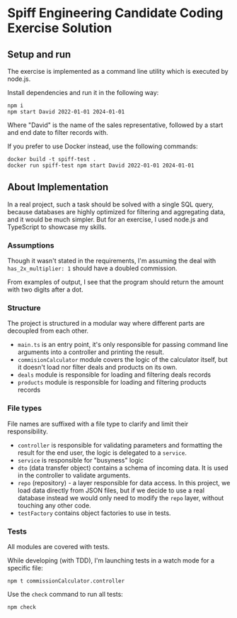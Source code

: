 # Spiff Engineering Candidate Coding Exercise Solution

## Setup and run

The exercise is implemented as a command line utility which is executed by node.js.

Install dependencies and run it in the following way:

```shell
npm i
npm start David 2022-01-01 2024-01-01
```

Where "David" is the name of the sales representative, followed by a start and end date to filter records with.

If you prefer to use Docker instead, use the following commands:

```shell
docker build -t spiff-test .
docker run spiff-test npm start David 2022-01-01 2024-01-01
```

## About Implementation

In a real project, such a task should be solved with a single SQL query,
because databases are highly optimized for filtering and aggregating data,
and it would be much simpler. But for an exercise, I used node.js and TypeScript to showcase my skills.

### Assumptions

Though it wasn't stated in the requirements,
I'm assuming the deal with `has_2x_multiplier: 1` should have a doubled commission.

From examples of output, I see that the program should return the amount with two digits after a dot.

### Structure

The project is structured in a modular way where different parts are decoupled from each other.

- `main.ts` is an entry point, it's only responsible for passing command line arguments into a controller and printing the result.
- `commisionCalculator` module covers the logic of the calculator itself, but it doesn't load nor filter deals and products on its own.
- `deals` module is responsible for loading and filtering deals records
- `products` module is responsible for loading and filtering products records

### File types

File names are suffixed with a file type to clarify and limit their responsibility.

- `controller` is responsible for validating parameters and formatting the result for the end user, the logic is delegated to a `service`.
- `service` is responsible for "busyness" logic
- `dto` (data transfer object) contains a schema of incoming data. It is used in the controller to validate arguments.
- `repo` (repository) - a layer responsible for data access.
  In this project, we load data directly from JSON files, but if we decide to use a real database instead we would only need to modify the `repo` layer, without touching any other code.
- `testFactory` contains object factories to use in tests.

### Tests

All modules are covered with tests.

While developing (with TDD), I'm launching tests in a watch mode for a specific file:

```shell
npm t commissionCalculator.controller
```

Use the `check` command to run all tests:

```shell
npm check
```
